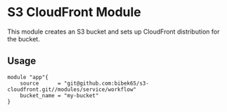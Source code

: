 # S3 CloudFront Module

This module creates an S3 bucket and sets up CloudFront distribution for the bucket.

## Usage

```
module "app"{
    source      = "git@github.com:bibek65/s3-cloudfront.git//modules/service/workflow" 
    bucket_name = "my-bucket"
}
```

